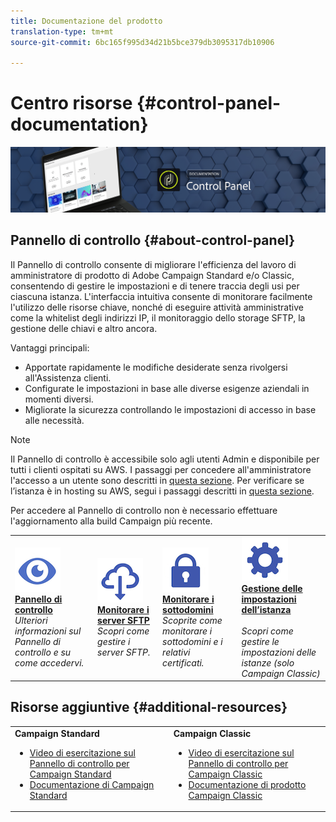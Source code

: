 ```yaml
---
title: Documentazione del prodotto
translation-type: tm+mt
source-git-commit: 6bc165f995d34d21b5bce379db3095317db10906

---
```



# Centro risorse {#control-panel-documentation}

![](assets/banner.png)

## Pannello di controllo {#about-control-panel}

Il Pannello di controllo consente di migliorare l&#39;efficienza del lavoro di amministratore di prodotto di Adobe Campaign Standard e/o Classic, consentendo di gestire le impostazioni e di tenere traccia degli usi per ciascuna istanza. L&#39;interfaccia intuitiva consente di monitorare facilmente l&#39;utilizzo delle risorse chiave, nonché di eseguire attività amministrative come la whitelist degli indirizzi IP, il monitoraggio dello storage SFTP, la gestione delle chiavi e altro ancora.

Vantaggi principali:

* Apportate rapidamente le modifiche desiderate senza rivolgersi all&#39;Assistenza clienti.
* Configurate le impostazioni in base alle diverse esigenze aziendali in momenti diversi.
* Migliorate la sicurezza controllando le impostazioni di accesso in base alle necessità.

>[!NOTE]
>Il Pannello di controllo è accessibile solo agli utenti Admin e disponibile per tutti i clienti ospitati su AWS. I passaggi per concedere all&#39;amministratore l&#39;accesso a un utente sono descritti in [questa sezione](discover/using/managing-permissions.md). Per verificare se l’istanza è in hosting su AWS, segui i passaggi descritti in [questa sezione](faq.md).
>
>Per accedere al Pannello di controllo non è necessario effettuare l&#39;aggiornamento alla build Campaign più recente.

<table>
<tr>
    <td>
        <a href="discover/using/accessing-control-panel.md"><img alt="condizioni" src="assets/discover.png"/></a>
        <div><a href="discover/using/accessing-control-panel.md"><strong>Pannello di controllo</strong></a></div>
        <em>Ulteriori informazioni sul Pannello di controllo e su come accedervi.</em>
    </td>
    <td>
        <a href="sftp/using/about-sftp-management.md"><img alt="condizioni" src="assets/sftp.png"/></a>
        <div><a href="sftp/using/about-sftp-management.md"><strong>Monitorare i server SFTP</strong></a></div>
        <em>Scopri come gestire i server SFTP.</em>
    </td>
    <td>
        <a href="subdomains-certificates/using/about-ssl-certificates.md"><img alt="condizioni" src="assets/subdomains.png"/></a>
        <div><a href="subdomains-certificates/using/about-ssl-certificates.md"><strong>Monitorare i sottodomini</strong></a></div>
        <em>Scoprite come monitorare i sottodomini e i relativi certificati.</em>
    </td>
    <td>
        <a href="instances-settings/using/ip-whitelisting-instance-access.md"><img alt="condizioni" src="assets/instance_settings.png"/></a>
        <div><a href="instances-settings/using/ip-whitelisting-instance-access.md"><strong>Gestione delle impostazioni dell’istanza</strong></a></div>
        <br/><em>Scopri come gestire le impostazioni delle istanze (solo Campaign Classic)</em>
    </td>
</tr>
</table>

## Risorse aggiuntive {#additional-resources}

<table>
    <tr>
        <td><b>Campaign Standard</b><br/>
        <ul>
            <li><a href="https://docs.adobe.com/content/help/en/campaign-learn/campaign-standard-tutorials/administrating/control-panel/control-panel-overview.html">Video di esercitazione sul Pannello di controllo per Campaign Standard</a></li>
            <li><a href="https://docs.adobe.com/content/help/en/campaign-standard/using/campaign-standard-home.html">Documentazione di Campaign Standard</a></li>
        </ul>
        </td>
        <td><b>Campaign Classic</b><br/>
        <ul>
            <li><a href="https://docs.adobe.com/content/help/en/campaign-learn/campaign-classic-tutorials/administrating/control-panel-acc/control-panel-overview.html">Video di esercitazione sul Pannello di controllo per Campaign Classic</a></li>
            <li><a href="https://docs.adobe.com/content/help/en/campaign-classic/using/campaign-classic-home.html">Documentazione di prodotto Campaign Classic</a></li>
        </ul>
        </td>
    </tr>
</table>
